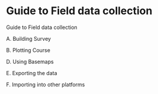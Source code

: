 # Guide to Field data collection

Guide to Field data collection

A. Building Survey

B. Plotting Course

D. Using Basemaps

E. Exporting the data

F. Importing into other platforms